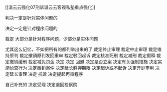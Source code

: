 
[[温云云强化07刑诉温云云客观私塾重点强化]]

判决一定是针对实体问题的

决定一定是针对程序问题的

裁定 大部分是针对程序问题，少部分是实体问题

尤其这么记忆，不如把所有的都列举出来的了
	裁定终止审理
	裁定中止审理
	裁定维持原判
	裁定撤销原判发回重审
	裁定驳回起诉
	裁定核准死刑
	裁定减刑
	裁定假释
	裁定撤销缓刑
	裁定减免罚金
决定
	决定 回避
	决定是否立案
	决定有关强制措施
	决定实施侦查行为
	决定撤销案件
	决定延长羁押期限
	决定起诉或不起诉
	决定开庭审判
	决定延长审理
	决定 抗诉
	决定提起再审程序


自己补充的
	决定受理
	决定退回检察院

